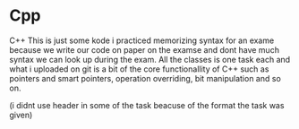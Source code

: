 # Cpp
C++
This is just some kode i practiced memorizing syntax for an exame because we write our code on paper on the examse and dont have much
syntax we can look up during the exam. 
All the classes is one task each and what i uploaded on git is a bit of the core functionallity of C++ such as 
pointers and smart pointers, operation overriding, bit manipulation and so on.

(i didnt use header in some of the task beacuse of the format the task was given)

